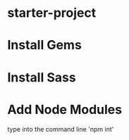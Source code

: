 # starter-project


# Install Gems

# Install Sass

# Add Node Modules

type into the command line 'npm int'